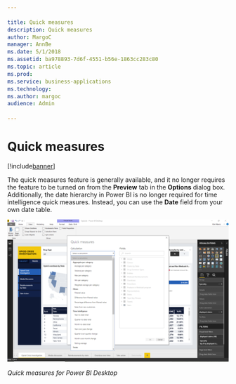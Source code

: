 ```yaml
---

title: Quick measures
description: Quick measures
author: MargoC
manager: AnnBe
ms.date: 5/1/2018
ms.assetid: ba978893-7d6f-4551-b56e-1863cc283c80
ms.topic: article
ms.prod: 
ms.service: business-applications
ms.technology: 
ms.author: margoc
audience: Admin

---
```

#  Quick measures




[!include[banner](../../../includes/banner.md)]

The quick measures feature is generally available, and it no longer requires the
feature to be turned on from the **Preview** tab in the **Options** dialog box.
Additionally, the date hierarchy in Power BI is no longer required for time
intelligence quick measures. Instead, you can use the **Date** field from your
own date table.

![ A screenshot of quick measures for Power BI Desktop](media/quick-measures-1.png " A screenshot of quick measures for Power BI Desktop")

*Quick measures for Power BI Desktop*
